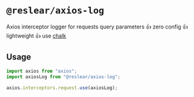 # `@reslear/axios-log`

Axios interceptor logger for requests query parameters
👍 zero config
👍 lightweight
👍 use [chalk](https://github.com/chalk/chalk)

## Usage

```ts
import axios from "axios";
import axiosLog from "@reslear/axios-log";

axios.interceptors.request.use(axiosLog);
```

<img src="/reslear/whale/raw/main/packages/axios-log/media/thumb.png" alt="" style="max-width:584px;">
